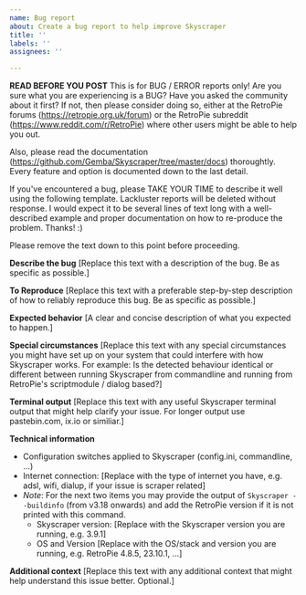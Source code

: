 ```yaml
---
name: Bug report
about: Create a bug report to help improve Skyscraper
title: ''
labels: ''
assignees: ''

---
```


**READ BEFORE YOU POST**
This is for BUG / ERROR reports only! Are you sure what you are experiencing is a BUG? Have you asked the community about it first? If not, then please consider doing so, either at the RetroPie forums (https://retropie.org.uk/forum) or the RetroPie subreddit (https://www.reddit.com/r/RetroPie) where other users might be able to help you out.

Also, please read the documentation (https://github.com/Gemba/Skyscraper/tree/master/docs) thoroughtly. Every feature and option is documented down to the last detail.

If you've encountered a bug, please TAKE YOUR TIME to describe it well using the following template. Lackluster reports will be deleted without response. I would expect it to be several lines of text long with a well-described example and proper documentation on how to re-produce the problem. Thanks! :)

Please remove the text down to this point before proceeding.

**Describe the bug**
[Replace this text with a description of the bug. Be as specific as possible.]

**To Reproduce**
[Replace this text with a preferable step-by-step description of how to reliably reproduce this bug. Be as specific as possible.]

**Expected behavior**
[A clear and concise description of what you expected to happen.]

**Special circumstances**
[Replace this text with any special circumstances you might have set up on your system that could interfere with how Skyscraper works. For example: Is the detected behaviour identical or different between running Skyscraper from commandline and running from RetroPie's scriptmodule / dialog based?]

**Terminal output**
[Replace this text with any useful Skyscraper terminal output that might help clarify your issue. For longer output use pastebin.com, ix.io or similiar.]

**Technical information**
 - Configuration switches applied to Skyscraper (config.ini, commandline, ...)
 - Internet connection: [Replace with the type of internet you have, e.g. adsl, wifi, dialup, if your issue is scraper related]
 - _Note_: For the next two items you may provide the output of `Skyscraper --buildinfo`
   (from v3.18 onwards) and add the RetroPie version if it is not printed with
   this command.
   - Skyscraper version: [Replace with the Skyscraper version you are running, e.g. 3.9.1]
   - OS and Version [Replace with the OS/stack and version you are running, e.g. RetroPie 4.8.5, 23.10.1, ...]

**Additional context**
[Replace this text with any additional context that might help understand this issue better. Optional.]
